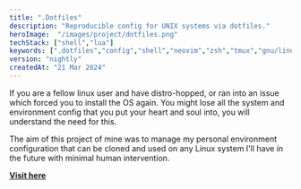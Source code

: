 ```yaml
---
title: ".Dotfiles"
description: "Reproducible config for UNIX systems via dotfiles."
heroImage:  "/images/project/dotfiles.png"
techStack: ["shell","lua"]
keywords: [".dotfiles","config","shell","neovim","zsh","tmux","gnu/linux","unix"]
version: "nightly"
createdAt: "21 Mar 2024"
---
```


If you are a fellow linux user and have distro-hopped, or ran into an issue which forced you to install the OS again. You might lose all the system and environment config that you put your heart and soul into, you will understand the need for this.

The aim of this project of mine was to manage my personal environment configuration that can be cloned and used on any Linux system I'll have in the future with minimal human intervention.

**[Visit here](https://www.github.com/xenitane/.dotfiles)**
